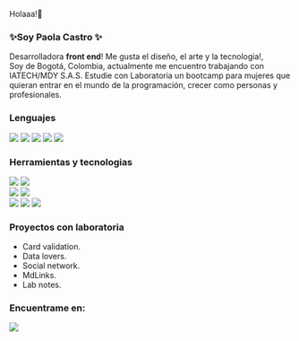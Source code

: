 

 Holaaa!🌺
### ✨Soy **Paola Castro** ✨  
Desarrolladora **front end**!  Me gusta el diseño, el arte y la tecnologia!,  
Soy de Bogotá, Colombia, actualmente me encuentro trabajando con IATECH/MDY  S.A.S.
Estudie con Laboratoria un bootcamp para mujeres que quieran entrar en el mundo de la programación, crecer como personas y profesionales.  

### Lenguajes
<img src="https://img.shields.io/badge/html5-fa9c05.svg?style=for-the-badge&logo=HTML5&logoColor=white"/> <img src="https://img.shields.io/badge/javascript-ffe100.svg?style=for-the-badge&logo=JavaScript&logoColor=white"/> <img src="https://img.shields.io/badge/css3-0077B5.svg?style=for-the-badge&logo=CSS3&logoColor=white"/>  <img src="https://img.shields.io/badge/C++-080807.svg?style=for-the-badge&logo=C++&logoColor=white"/> <img src="https://img.shields.io/badge/flutter-09a0e0.svg?style=for-the-badge&logo=flutter&logoColor=white"/>


### Herramientas y tecnologias  
 <img src="https://img.shields.io/badge/Bootstrap-7952B3.svg?style=for-the-badge&logo=Bootstrap&logoColor=white"/> <img src="https://img.shields.io/badge/firebase-FFCA28.svg?style=for-the-badge&logo=Firebase&logoColor=white"/>  
<img src="https://img.shields.io/badge/Node.js-339933.svg?style=for-the-badge&logo=Node.js&logoColor=white"/> <img src="https://img.shields.io/badge/Chart.js-FF6384.svg?style=for-the-badge&logo=Chart.js&logoColor=white"/>  
<img src="https://img.shields.io/badge/React-61DAFB.svg?style=for-the-badge&logo=React&logoColor=white"/> <img src="https://img.shields.io/badge/figma-080807.svg?style=for-the-badge&logo=Figma&logoColor=white"/> <img src="https://img.shields.io/badge/angular-ed1818.svg?style=for-the-badge&logo=Angular&logoColor=white"/>

### Proyectos con laboratoria
 
* Card validation.
* Data lovers.
* Social network.
* MdLinks.
* Lab notes.


### Encuentrame en:  

<a href="https://www.linkedin.com/in/paolacm99"> <img src="https://img.shields.io/badge/linkedin-0077B5.svg?style=for-the-badge&logo=linkedin&logoColor=white"/></a>
<!--   <img src="https://img.shields.io/badge/Linkedin-D14836.svg?style=for-the-badge&logo=Linkedin&logoColor=white"/></a> -->

<!--
**PaolaCM99/PaolaCM99** is a ✨ _special_ ✨ repository because its `README.md` (this file) appears on your GitHub profile.
![Laboratoria](https://media.istockphoto.com/photos/program-code-javascript-php-html-css-of-site-web-development-source-picture-id1202250586?s=612x612)
Here are some ideas to get you started:

- 🔭 I’m currently working on ...
- 🌱 I’m currently learning ...
- 👯 I’m looking to collaborate on ...
- 🤔 I’m looking for help with ...
- 💬 Ask me about ...
- 📫 How to reach me: ...
- 😄 Pronouns: ...
- ⚡ Fun fact: ...
-->

